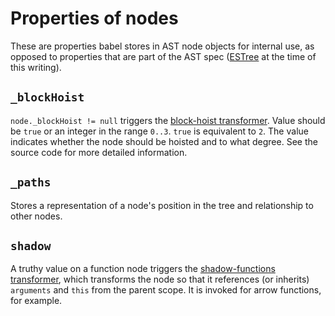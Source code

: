 # Properties of nodes
These are properties babel stores in AST node objects for internal use, as opposed to properties that are part of the AST spec ([ESTree](https://github.com/estree/estree) at the time of this writing).

## `_blockHoist`
`node._blockHoist != null` triggers the [block-hoist transformer](/src/babel/transformation/transformers/internal/block-hoist.js). Value should be `true` or an integer in the range `0..3`. `true` is equivalent to `2`. The value indicates whether the node should be hoisted and to what degree. See the source code for more detailed information.

## `_paths`
Stores a representation of a node's position in the tree and relationship to other nodes.

## `shadow`
A truthy value on a function node triggers the [shadow-functions transformer](/src/babel/transformation/transformers/internal/shadow-functions.js), which transforms the node so that it references (or inherits) `arguments` and `this` from the parent scope. It is invoked for arrow functions, for example.
